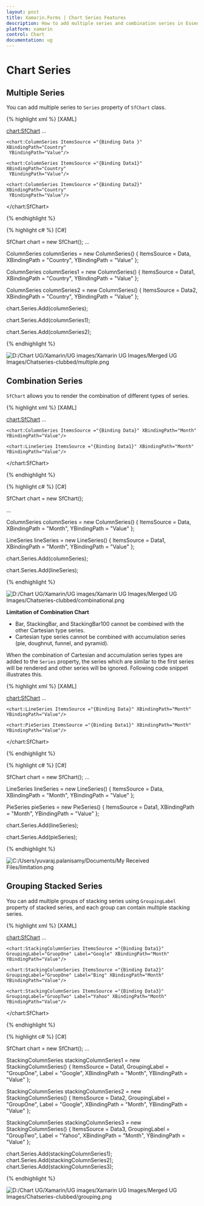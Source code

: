 ```yaml
---
layout: post
title: Xamarin.Forms | Chart Series Features
description: How to add multiple series and combination series in Essential Xamarin.Forms Chart
platform: xamarin
control: Chart
documentation: ug
---
```


# Chart Series

## Multiple Series

You can add multiple series to `Series` property of `SfChart` class.

{% highlight xml %}
[XAML]

<chart:SfChart>
...

	<chart:ColumnSeries ItemsSource ="{Binding Data }" XBindingPath="Country"
	 YBindingPath="Value"/>

	<chart:ColumnSeries ItemsSource ="{Binding Data1}" XBindingPath="Country"
	 YBindingPath="Value"/>

	<chart:ColumnSeries ItemsSource ="{Binding Data2}" XBindingPath="Country"
	 YBindingPath="Value"/>

</chart:SfChart>

{% endhighlight %}

{% highlight c# %}
[C#]

SfChart chart = new SfChart();
...

ColumnSeries columnSeries = new ColumnSeries() { ItemsSource = Data, XBindingPath = "Country", YBindingPath = "Value" };

ColumnSeries columnSeries1 = new ColumnSeries() { ItemsSource = Data1, XBindingPath = "Country", YBindingPath = "Value" };

ColumnSeries columnSeries2 = new ColumnSeries() { ItemsSource = Data2, XBindingPath = "Country", YBindingPath = "Value" };

chart.Series.Add(columnSeries);

chart.Series.Add(columnSeries1);

chart.Series.Add(columnSeries2);

{% endhighlight %}

![D:/Chart UG/Xamarin/UG images/Xamarin UG Images/Merged UG Images/Chatseries-clubbed/multiple.png](chartseries_images/chartseries_img1.png)

## Combination Series

`SfChart` allows you to render the combination of different types of series.

{% highlight xml %}
[XAML]

<chart:SfChart>
...

	<chart:ColumnSeries ItemsSource ="{Binding Data}" XBindingPath="Month" YBindingPath="Value"/>

	<chart:LineSeries ItemsSource ="{Binding Data1}" XBindingPath="Month" YBindingPath="Value"/>

</chart:SfChart>

{% endhighlight %}

{% highlight c# %}
[C#]

SfChart chart = new SfChart();

...

ColumnSeries columnSeries = new ColumnSeries() { ItemsSource = Data, XBindingPath = "Month", YBindingPath = "Value" };

LineSeries lineSeries = new LineSeries() { ItemsSource = Data1, XBindingPath = "Month", YBindingPath = "Value" }; 

chart.Series.Add(columnSeries);

chart.Series.Add(lineSeries);

{% endhighlight %}

![D:/Chart UG/Xamarin/UG images/Xamarin UG Images/Merged UG Images/Chatseries-clubbed/combinational.png](chartseries_images/chartseries_img2.png)

**Limitation of Combination Chart**

* Bar, StackingBar, and StackingBar100 cannot be combined with the other Cartesian type series.
* Cartesian type series cannot be combined with accumulation series (pie, doughnut, funnel, and pyramid).

When the combination of Cartesian and accumulation series types are added to the `Series` property, the series which are similar to the first series will be rendered and other series will be ignored. Following code snippet illustrates this.

{% highlight xml %}
[XAML]

<chart:SfChart>
...

	<chart:LineSeries ItemsSource ="{Binding Data}" XBindingPath="Month" YBindingPath="Value"/>

	<chart:PieSeries ItemsSource ="{Binding Data1}" XBindingPath="Month" YBindingPath="Value"/>

</chart:SfChart>

{% endhighlight %}

{% highlight c# %}
[C#]

SfChart chart = new SfChart();
...

LineSeries lineSeries = new LineSeries() { ItemsSource = Data, XBindingPath = "Month", YBindingPath = "Value" };

PieSeries pieSeries = new PieSeries() { ItemsSource = Data1, XBindingPath = "Month", YBindingPath = "Value" };

chart.Series.Add(lineSeries);

chart.Series.Add(pieSeries);

{% endhighlight %}

![C:/Users/yuvaraj.palanisamy/Documents/My Received Files/limitation.png](chartseries_images/chartseries_img3.png)

## Grouping Stacked Series

You can add multiple groups of stacking series using `GroupingLabel` property of stacked series, and each group can contain multiple stacking series.

{% highlight xml %}
[XAML]

<chart:SfChart>
...

	<chart:StackingColumnSeries ItemsSource ="{Binding Data1}" GroupingLabel="GruopOne" Label="Google" XBindingPath="Month" YBindingPath="Value"/>

	<chart:StackingColumnSeries ItemsSource ="{Binding Data2}" GroupingLabel="GruopOne" Label="Bing" XBindingPath="Month" YBindingPath="Value"/>

	<chart:StackingColumnSeries ItemsSource ="{Binding Data3}" GroupingLabel="GruopTwo" Label="Yahoo" XBindingPath="Month" YBindingPath="Value"/>

</chart:SfChart>

{% endhighlight %}

{% highlight c# %}
[C#]

SfChart chart = new SfChart();
...

StackingColumnSeries stackingColumnSeries1 = new StackingColumnSeries() 
{ 
	ItemsSource = Data1, 
	GroupingLabel = "GroupOne",
	Label = "Google",
	XBindingPath = "Month", 
	YBindingPath = "Value" 
};

StackingColumnSeries stackingColumnSeries2 = new StackingColumnSeries() 
{ 
	ItemsSource = Data2, 
	GroupingLabel = "GroupOne",
	Label = "Google",
	XBindingPath = "Month", 
	YBindingPath = "Value" 
};

StackingColumnSeries stackingColumnSeries3 = new StackingColumnSeries() 
{ 
	ItemsSource = Data3,
	GroupingLabel = "GroupTwo",
	Label = "Yahoo",
	XBindingPath = "Month", 
	YBindingPath = "Value" 
};

chart.Series.Add(stackingColumnSeries1);
chart.Series.Add(stackingColumnSeries2);
chart.Series.Add(stackingColumnSeries3);

{% endhighlight %}

![D:/Chart UG/Xamarin/UG images/Xamarin UG Images/Merged UG Images/Chatseries-clubbed/grouping.png](chartseries_images/chartseries_img4.png)